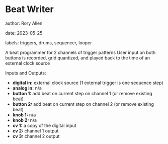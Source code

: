 # Beat Writer

author: Rory Allen

date: 2023-05-25

labels: triggers, drums, sequencer, looper

A beat programmer for 2 channels of trigger patterns
User input on both buttons is recorded, grid quantized, and played back to the time of an external clock source

Inputs and Outputs:
- **digital in:** external clock source (1 external trigger is one sequence step)
- **analog in:** n/a
- **button 1:** add beat on current step on channel 1 (or remove existing beat)
- **button 2:** add beat on current step on channel 2 (or remove existing beat)
- **knob 1:** n/a
- **knob 2:** n/a
- **cv 1:** a copy of the digital input
- **cv 2:** channel 1 output
- **cv 3:** channel 2 output